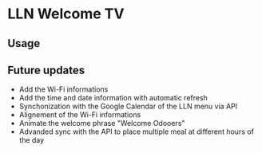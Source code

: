 # LLN Welcome TV

## Usage


## Future updates
- Add the Wi-Fi informations
- Add the time and date information with automatic refresh
- Synchonization with the Google Calendar of the LLN menu via API
- Alignement of the Wi-Fi informations
- Animate the welcome phrase "Welcome Odooers"
- Advanded sync with the API to place multiple meal at different hours of the day